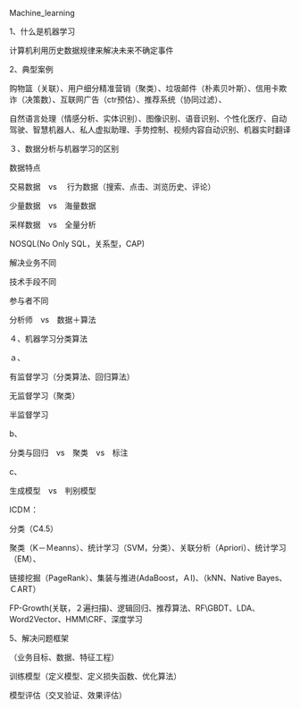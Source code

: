 Machine_learning

1、什么是机器学习

计算机利用历史数据规律来解决未来不确定事件

2、典型案例

购物篮（关联）、用户细分精准营销（聚类）、垃圾邮件（朴素贝叶斯）、信用卡欺诈（决策数）、互联网广告（ctr预估）、推荐系统（协同过滤）、

自然语言处理（情感分析、实体识别）、图像识别、语音识别、个性化医疗、自动驾驶、智慧机器人、私人虚拟助理、手势控制、视频内容自动识别、机器实时翻译

３、数据分析与机器学习的区别

数据特点

交易数据　vs 　行为数据（搜索、点击、浏览历史、评论）

少量数据　vs　海量数据

采样数据　vs　全量分析

NOSQL(No Only SQL，关系型，CAP)

解决业务不同

技术手段不同

参与者不同

分析师　vs　数据＋算法

４、机器学习分类算法

ａ、

有监督学习（分类算法、回归算法）

无监督学习（聚类）

半监督学习

b、

分类与回归　vs　聚类　vs　标注

c、

生成模型　vs　判别模型

ICDＭ：

分类（C4.5）

聚类（K－Ｍeanns）、统计学习（SVM，分类）、关联分析（Apriori）、统计学习（EM）、

链接挖掘（PageRank）、集装与推进(AdaBoost，ＡI)、（kNN、Native Bayes、ＣART）

FP-Growth(关联，２遍扫描)、逻辑回归、推荐算法、RF\GBDT、LDA、Word2Vector、HMM\CRF、深度学习

5、解决问题框架

（业务目标、数据、特征工程）

训练模型（定义模型、定义损失函数、优化算法）

模型评估（交叉验证、效果评估）